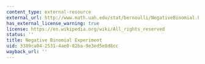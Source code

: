 ```yaml
---
content_type: external-resource
external_url: http://www.math.uah.edu/stat/bernoulli/NegativeBinomial.html
has_external_license_warning: true
license: https://en.wikipedia.org/wiki/All_rights_reserved
status: ''
title: Negative Binomial Experiment
uid: 3389ca04-2531-4ae0-82ba-9e3ed5e8d8cc
wayback_url: ''
---
```

